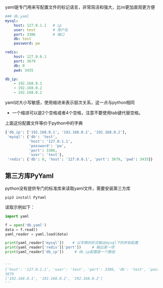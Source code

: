 yaml是专门用来写配置文件的标记语言，非常简洁和强大，比ini更加直观更方便

```yaml
### db.yaml
mysql:
    host: 127.0.1.1   # ip
    user: test        # 用户名
    port: 3306        # 端口
    db: test
    password: pw

redis:
    host: 127.0.0.1
    port: 3679
    db: 0
    pwd: 3435

db_ip:
    - 192.168.0.1
    - 192.168.0.2
    - 192.168.0.2
```

yaml对大小写敏感，使用缩进来表示层次关系，这一点与python相同

- 一个缩进可以是2个空格或者4个空格，注意不要使用tab键代替空格。



上面这份配置文件等价于python中的字典

```python
{'db_ip': ['192.168.0.1', '192.168.0.2', '192.168.0.2'],
 'mysql': {'db': 'test',
           'host': '127.0.1.1',
           'password': 'pw',
           'port': 3306,
           'user': 'test'},
 'redis': {'db': 0, 'host': '127.0.0.1', 'port': 3679, 'pwd': 3435}}
```





## 第三方库PyYaml

python没有提供专门的标准库来读取yaml文件，需要安装第三方库

```text
pip3 install PyYaml
```



读取示例如下：

```python
import yaml

f = open('db.yaml')
data = f.read()
yaml_reader = yaml.load(data)

print(yaml_reader['mysql'])    # 以字典的形式输出mysql下的所有配置
print(yaml_reader['redis']['port'])     # 输出某一项
print(yaml_reader['db_ip'])     # db_ip配置是一个数组


'''
{'host': '127.0.1.1', 'user': 'test', 'port': 3306, 'db': 'test', 'password': 'pw'}
3679
['192.168.0.1', '192.168.0.2', '192.168.0.2']
'''
```